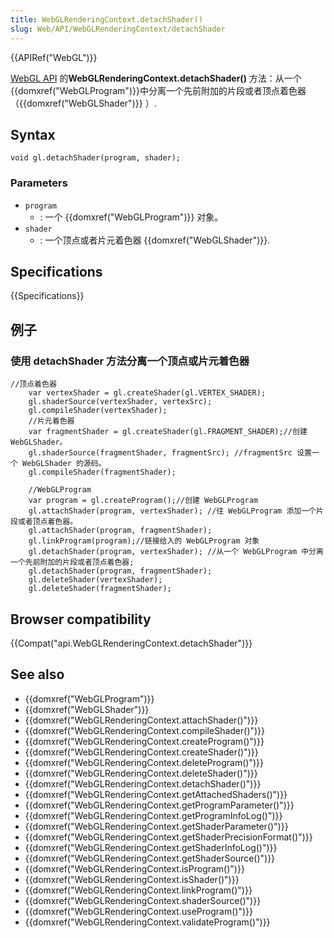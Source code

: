 ```yaml
---
title: WebGLRenderingContext.detachShader()
slug: Web/API/WebGLRenderingContext/detachShader
---
```


{{APIRef("WebGL")}}

[WebGL API](/zh-CN/docs/Web/API/WebGL_API) 的**WebGLRenderingContext.detachShader()** 方法：从一个 {{domxref("WebGLProgram")}}中分离一个先前附加的片段或者顶点着色器（{{domxref("WebGLShader")}} ）.

## Syntax

```plain
void gl.detachShader(program, shader);
```

### Parameters

- `program`
  - : 一个 {{domxref("WebGLProgram")}} 对象。
- `shader`
  - : 一个顶点或者片元着色器 {{domxref("WebGLShader")}}.

## Specifications

{{Specifications}}

## 例子

### 使用 detachShader 方法分离一个顶点或片元着色器

```plain
//顶点着色器
    var vertexShader = gl.createShader(gl.VERTEX_SHADER);
    gl.shaderSource(vertexShader, vertexSrc);
    gl.compileShader(vertexShader);
    //片元着色器
    var fragmentShader = gl.createShader(gl.FRAGMENT_SHADER);//创建 WebGLShader。
    gl.shaderSource(fragmentShader, fragmentSrc); //fragmentSrc 设置一个 WebGLShader 的源码。
    gl.compileShader(fragmentShader);

    //WebGLProgram
    var program = gl.createProgram();//创建 WebGLProgram
    gl.attachShader(program, vertexShader); //往 WebGLProgram 添加一个片段或者顶点着色器。
    gl.attachShader(program, fragmentShader);
    gl.linkProgram(program);//链接给入的 WebGLProgram 对象
    gl.detachShader(program, vertexShader); //从一个 WebGLProgram 中分离一个先前附加的片段或者顶点着色器;
    gl.detachShader(program, fragmentShader);
    gl.deleteShader(vertexShader);
    gl.deleteShader(fragmentShader);
```

## Browser compatibility

{{Compat("api.WebGLRenderingContext.detachShader")}}

## See also

- {{domxref("WebGLProgram")}}
- {{domxref("WebGLShader")}}
- {{domxref("WebGLRenderingContext.attachShader()")}}
- {{domxref("WebGLRenderingContext.compileShader()")}}
- {{domxref("WebGLRenderingContext.createProgram()")}}
- {{domxref("WebGLRenderingContext.createShader()")}}
- {{domxref("WebGLRenderingContext.deleteProgram()")}}
- {{domxref("WebGLRenderingContext.deleteShader()")}}
- {{domxref("WebGLRenderingContext.detachShader()")}}
- {{domxref("WebGLRenderingContext.getAttachedShaders()")}}
- {{domxref("WebGLRenderingContext.getProgramParameter()")}}
- {{domxref("WebGLRenderingContext.getProgramInfoLog()")}}
- {{domxref("WebGLRenderingContext.getShaderParameter()")}}
- {{domxref("WebGLRenderingContext.getShaderPrecisionFormat()")}}
- {{domxref("WebGLRenderingContext.getShaderInfoLog()")}}
- {{domxref("WebGLRenderingContext.getShaderSource()")}}
- {{domxref("WebGLRenderingContext.isProgram()")}}
- {{domxref("WebGLRenderingContext.isShader()")}}
- {{domxref("WebGLRenderingContext.linkProgram()")}}
- {{domxref("WebGLRenderingContext.shaderSource()")}}
- {{domxref("WebGLRenderingContext.useProgram()")}}
- {{domxref("WebGLRenderingContext.validateProgram()")}}
